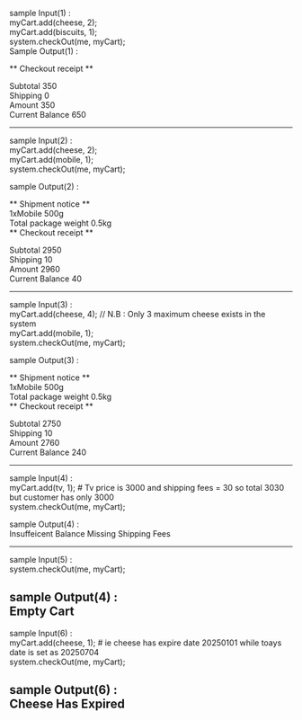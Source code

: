 sample Input(1) :  
	myCart.add(cheese, 2);  
	myCart.add(biscuits, 1);  
	system.checkOut(me, myCart);  
 Sample  Output(1) :  
   
 ** Checkout receipt **  
  
Subtotal        350  
Shipping        0  
Amount  350  
Current Balance 650  
  
-----------------  
  
sample Input(2) :   
 	myCart.add(cheese, 2);  
	myCart.add(mobile, 1);  
	system.checkOut(me, myCart);  
   
 sample Output(2) :   
   
   ** Shipment notice **  
1xMobile                500g  
Total package weight 0.5kg  
** Checkout receipt **  
  
Subtotal        2950  
Shipping        10  
Amount  2960  
Current Balance 40  
  
-----------------  
sample Input(3) :  
	myCart.add(cheese, 4); // N.B : Only 3 maximum cheese exists in the system  
	myCart.add(mobile, 1);  
	system.checkOut(me, myCart);  
  
 sample Output(3) :   
   
 ** Shipment notice **  
1xMobile                500g  
Total package weight 0.5kg  
** Checkout receipt **  
  
Subtotal        2750  
Shipping        10  
Amount  2760  
Current Balance 240  
  
-----------------  
sample Input(4) :  
	myCart.add(tv, 1); # Tv price is 3000 and shipping fees  = 30 so total 3030 but customer has only 3000  
	system.checkOut(me, myCart);  

 sample Output(4) :   
 Insuffeicent Balance Missing Shipping Fees  
  
-----------------
  
 sample Input(5) :  
	system.checkOut(me, myCart);  
  
 sample Output(4) :   
Empty Cart  
-----------------  

 sample Input(6) :  
 	myCart.add(cheese, 1); # ie cheese has expire date 20250101 while toays date is set as 20250704  
	system.checkOut(me, myCart);  

 sample Output(6) :   
Cheese Has Expired  
-----------------  
  
